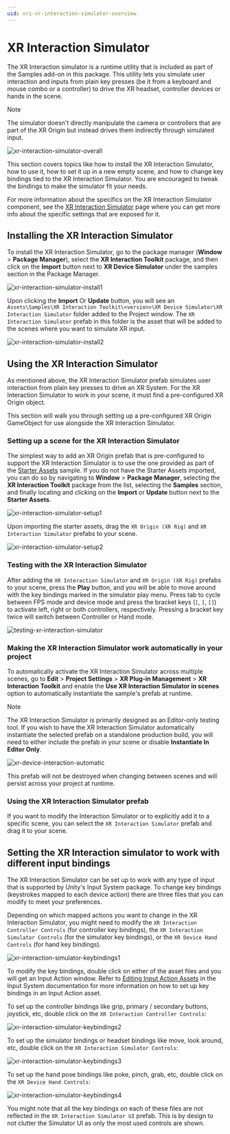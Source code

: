 ```yaml
---
uid: xri-xr-interaction-simulator-overview
---
```

# XR Interaction Simulator

The XR Interaction simulator is a runtime utility that is included as part of the Samples add-on in this package. This utility lets you simulate user interaction and inputs from plain key presses (be it from a keyboard and mouse combo or a controller) to drive the XR headset, controller devices or hands in the scene.

> [!NOTE]
> The simulator doesn't directly manipulate the camera or controllers that are part of the XR Origin but instead drives them indirectly through simulated input.

![xr-interaction-simulator-overall](images/xr-interaction-simulator/xr-interaction-simulator-overall.gif)

This section covers topics like how to install the XR Interaction Simulator, how to use it, how to set it up in a new empty scene, and how to change key bindings tied to the XR Interaction Simulator. You are encouraged to tweak the bindings to make the simulator fit your needs.

For more information about the specifics on the XR Interaction Simulator component, see the [XR Interaction Simulator](xr-interaction-simulator.md) page where you can get more info about the specific settings that are exposed for it.

## Installing the XR Interaction Simulator

To install the XR Interaction Simulator, go to the package manager (**Window** &gt; **Package Manager**), select the **XR Interaction Toolkit** package, and then click on the **Import** button next to **XR Device Simulator** under the samples section in the Package Manager.

![xr-interaction-simulator-install1](images/xr-interaction-simulator/xr-interaction-simulator-install1.png)

Upon clicking the **Import** Or **Update** button, you will see an `Assets\Samples\XR Interaction Toolkit\<version>\XR Device Simulator\XR Interaction Simulator` folder added to the Project window. The `XR Interaction Simulator` prefab in this folder is the asset that will be added to the scenes where you want to simulate XR input.

![xr-interaction-simulator-install2](images/xr-interaction-simulator/xr-interaction-simulator-install2.png)

## Using the XR Interaction Simulator

As mentioned above, the XR Interaction Simulator prefab simulates user interaction from plain key presses to drive an XR System. For the XR Interaction Simulator to work in your scene, it must find a pre-configured XR Origin object.

This section will walk you through setting up a pre-configured XR Origin GameObject for use alongside the XR Interaction Simulator.

### Setting up a scene for the XR Interaction Simulator

The simplest way to add an XR Origin prefab that is pre-configured to support the XR Interaction Simulator is to use the one provided as part of the [Starter Assets](samples-starter-assets.md) sample. If you do not have the Starter Assets imported, you can do so by navigating to **Window** &gt; **Package Manager**, selecting the **XR Interaction Toolkit** package from the list, selecting the **Samples** section, and finally locating and clicking on the **Import** or **Update** button next to the **Starter Assets**.

![xr-interaction-simulator-setup1](images/xr-interaction-simulator/xr-interaction-simulator-setup1.png)

Upon importing the starter assets, drag the `XR Origin (XR Rig)` and `XR Interaction Simulator` prefabs to your scene.

![xr-interaction-simulator-setup2](images/xr-interaction-simulator/xr-interaction-simulator-setup2.png)

### Testing with the XR Interaction Simulator

After adding the `XR Interaction Simulator` and `XR Origin (XR Rig)` prefabs to your scene, press the **Play** button, and you will be able to move around with the key bindings marked in the simulator play menu. Press tab to cycle between FPS mode and device mode and press the bracket keys (`[`, `]`, `[]`) to activate left, right or both controllers, respectively. Pressing a bracket key twice will switch between Controller or Hand mode.

![testing-xr-interaction-simulator](images/xr-interaction-simulator/testing-xr-interaction-simulator.gif)

### Making the XR Interaction Simulator work automatically in your project

To automatically activate the XR Interaction Simulator across multiple scenes, go to **Edit** &gt; **Project Settings** &gt; **XR Plug-in Management** &gt; **XR Interaction Toolkit** and enable the **Use XR Interaction Simulator in scenes** option to automatically instantiate the sample's prefab at runtime.

> [!NOTE]
> The XR Interaction Simulator is primarily designed as an Editor-only testing tool. If you wish to have the XR Interaction Simulator automatically instantiate the selected prefab on a standalone production build, you will need to either include the prefab in your scene or disable **Instantiate In Editor Only**.

![xr-device-interaction-automatic](images/xr-interaction-simulator/xr-interaction-simulator-automatic.png)

This prefab will not be destroyed when changing between scenes and will persist across your project at runtime.

### Using the XR Interaction Simulator prefab

If you want to modify the Interaction Simulator or to explicitly add it to a specific scene, you can select the `XR Interaction Simulator` prefab and drag it to your scene.

## Setting the XR Interaction simulator to work with different input bindings

The XR Interaction Simulator can be set up to work with any type of input that is supported by Unity's Input System package. To change key bindings (keystrokes mapped to each device action) there are three files that you can modify to meet your preferences.

Depending on which mapped actions you want to change in the XR Interaction Simulator, you might need to modify the `XR Interaction Controller Controls` (for controller key bindings), the `XR Interaction Simulator Controls` (for the simulator key bindings), or the `XR Device Hand Controls` (for hand key bindings).

![xr-interaction-simulator-keybindings1](images/xr-interaction-simulator/xr-interaction-simulator-keybindings1.png)

To modify the key bindings, double click on either of the asset files and you will get an Input Action window. Refer to [Editing Input Action Assets](https://docs.unity3d.com/Packages/com.unity.inputsystem@1.8/manual/ActionAssets.html#editing-input-action-assets) in the Input System documentation for more information on how to set up key bindings in an Input Action asset.

To set up the controller bindings like grip, primary / secondary buttons, joystick, etc, double click on the `XR Interaction Controller Controls`:

![xr-interaction-simulator-keybindings2](images/xr-interaction-simulator/xr-interaction-simulator-keybindings2.png)

To set up the simulator bindings or headset bindings like move, look around, etc, double click on the `XR Interaction Simulator Controls`:

![xr-interaction-simulator-keybindings3](images/xr-interaction-simulator/xr-interaction-simulator-keybindings3.png)

To set up the hand pose bindings like poke, pinch, grab, etc, double click on the `XR Device Hand Controls`:

![xr-interaction-simulator-keybindings4](images/xr-interaction-simulator/xr-interaction-simulator-keybindings4.png)

You might note that all the key bindings on each of these files are not reflected in the `XR Interaction Simulator UI` prefab. This is by design to not clutter the Simulator UI as only the most used controls are shown.
